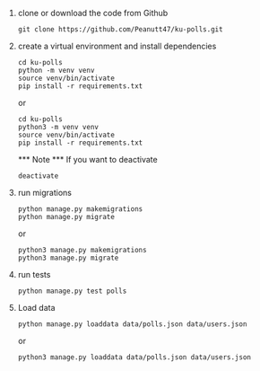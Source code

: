 1. clone or download the code from Github
    ```
    git clone https://github.com/Peanutt47/ku-polls.git
    ```
2. create a virtual environment and install dependencies
    ```
    cd ku-polls
    python -m venv venv
    source venv/bin/activate
    pip install -r requirements.txt
    ```
    or
    ```
    cd ku-polls
    python3 -m venv venv
    source venv/bin/activate
    pip install -r requirements.txt
    ```
    *** Note ***
    If you want to deactivate
    ```
    deactivate
    ```
4. run migrations
    ```
    python manage.py makemigrations
    python manage.py migrate
    ```
    or
    ```
    python3 manage.py makemigrations
    python3 manage.py migrate
    ```
6. run tests
    ```
    python manage.py test polls
    ```
7. Load data
    ```
    python manage.py loaddata data/polls.json data/users.json
    ```
    or
    ```
    python3 manage.py loaddata data/polls.json data/users.json
    ```
